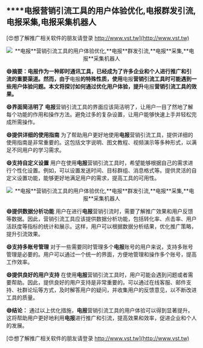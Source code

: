 ## ****电报**营销引流工具的用户体验优化,**电报**群发引流,**电报**采集,**电报**采集机器人**

[😍想了解推广相关软件的朋友请登录 http://www.vst.tw](http://www.vst.tw)

 <center><img src="https://vst.tw/MP4/tuiguang/png/5.png" alt="**电报**营销引流工具的用户体验优化,**电报**群发引流,**电报**采集,**电报**采集机器人"></center>

**😄摘要：**电报**作为一种即时通讯工具，已经成为了许多企业和个人进行推广和引流的重要渠道。然而，由于**电报**的特殊性质，使用**电报**营销引流工具时可能遇到一些用户体验问题。本文将探讨如何通过优化用户体验，提升**电报**营销引流工具的效果。**

**😄界面简洁明了**
**电报**营销引流工具的界面应该简洁明了，让用户一目了然地了解每个功能的作用和操作方法。避免过多的复杂设置，让用户能够快速上手并轻松完成所需操作。

**😄提供详细的使用指南**
为了帮助用户更好地使用**电报**营销引流工具，提供详细的使用指南是非常重要的。这包括文字说明、图文教程、视频演示等多种形式，以满足不同用户的学习需求。

**😄支持自定义设置**
用户在使用**电报**营销引流工具时，希望能够根据自己的需求进行个性化设置。例如，可以设置发送时间、目标群组、消息格式等。提供灵活的自定义设置功能，能够更好地满足用户的需求，提高工具的可用性。

 <center><img src="https://vst.tw/MP4/tuiguang/png/6.png" alt="**电报**营销引流工具的用户体验优化,**电报**群发引流,**电报**采集,**电报**采集机器人"></center>

**😄提供数据分析功能**
用户在进行**电报**营销引流时，需要了解推广效果和用户反馈等数据。因此，营销引流工具应该提供数据分析功能，包括转化率、点击率、用户活跃度等指标的统计和展示。这样，用户可以根据数据分析结果，优化推广策略，提升引流效果。

**😄支持多账号管理**
对于一些需要同时管理多个**电报**账号的用户来说，支持多账号管理是必要的。用户可以通过一个统一的界面，方便地管理和操作多个账号，提高工作效率。

**😄提供良好的用户支持**
在使用**电报**营销引流工具时，用户可能会遇到问题或者需要帮助。因此，提供良好的用户支持是非常重要的。可以通过在线客服、邮件支持、社群论坛等方式，及时解答用户的疑问，并收集用户的反馈意见，以不断改进工具的质量。

**😄结论：**
通过以上优化措施，**电报**营销引流工具的用户体验可以得到显著提升。这将帮助用户更好地利用**电报**进行推广和引流，提高效果和效率，促进企业和个人的发展。

[😍想了解推广相关软件的朋友请登录 http://www.vst.tw](http://www.vst.tw)



